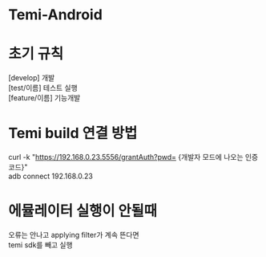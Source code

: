 # Temi-Android

# 초기 규칙
[develop] 개발 <br>
[test/이름] 테스트 실행 <br>
[feature/이름] 기능개발 <br>

# Temi build 연결 방법

curl -k "https://192.168.0.23.5556/grantAuth?pwd= {개발자 모드에 나오는 인증코드}"<br>
adb connect 192.168.0.23

# 에뮬레이터 실행이 안될때
오류는 안나고 applying filter가 계속 뜬다면<br>
temi sdk를 빼고 실행
